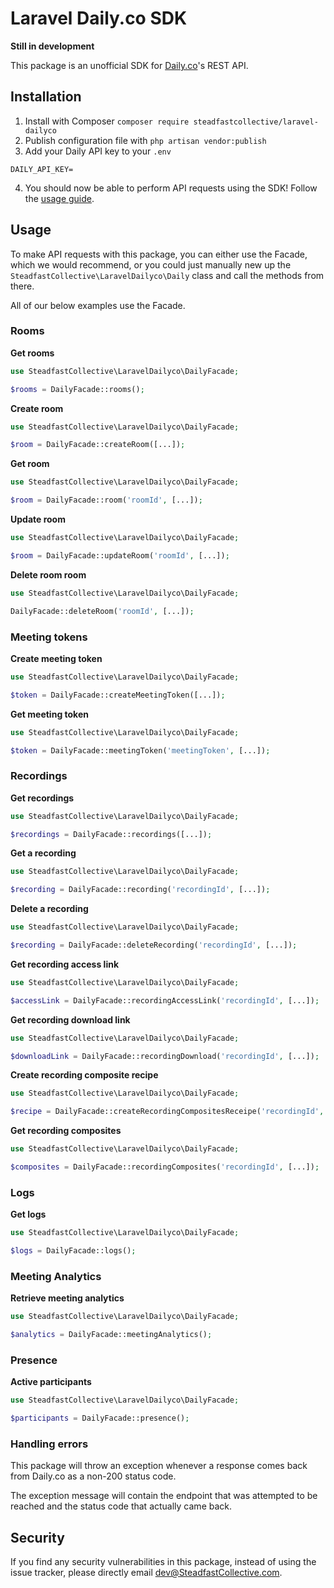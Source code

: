 # Laravel Daily.co SDK

**Still in development**

This package is an unofficial SDK for [Daily.co](https://daily.co)'s REST API.

## Installation

1. Install with Composer `composer require steadfastcollective/laravel-dailyco`
2. Publish configuration file with `php artisan vendor:publish`
3. Add your Daily API key to your `.env`

```
DAILY_API_KEY=
```
4. You should now be able to perform API requests using the SDK! Follow the [usage guide](#usage).

## Usage

To make API requests with this package, you can either use the Facade, which we would recommend, or you could just manually new up the `SteadfastCollective\LaravelDailyco\Daily` class and call the methods from there.

All of our below examples use the Facade.

### Rooms

**Get rooms**
```php
use SteadfastCollective\LaravelDailyco\DailyFacade;

$rooms = DailyFacade::rooms();
```

**Create room**
```php
use SteadfastCollective\LaravelDailyco\DailyFacade;

$room = DailyFacade::createRoom([...]);
```

**Get room**
```php
use SteadfastCollective\LaravelDailyco\DailyFacade;

$room = DailyFacade::room('roomId', [...]);
```

**Update room**
```php
use SteadfastCollective\LaravelDailyco\DailyFacade;

$room = DailyFacade::updateRoom('roomId', [...]);
```

**Delete room room**
```php
use SteadfastCollective\LaravelDailyco\DailyFacade;

DailyFacade::deleteRoom('roomId', [...]);
```

### Meeting tokens

**Create meeting token**
```php
use SteadfastCollective\LaravelDailyco\DailyFacade;

$token = DailyFacade::createMeetingToken([...]);
```

**Get meeting token**
```php
use SteadfastCollective\LaravelDailyco\DailyFacade;

$token = DailyFacade::meetingToken('meetingToken', [...]);
```

### Recordings

**Get recordings**
```php
use SteadfastCollective\LaravelDailyco\DailyFacade;

$recordings = DailyFacade::recordings([...]);
```

**Get a recording**
```php
use SteadfastCollective\LaravelDailyco\DailyFacade;

$recording = DailyFacade::recording('recordingId', [...]);
```

**Delete a recording**
```php
use SteadfastCollective\LaravelDailyco\DailyFacade;

$recording = DailyFacade::deleteRecording('recordingId', [...]);
```

**Get recording access link**
```php
use SteadfastCollective\LaravelDailyco\DailyFacade;

$accessLink = DailyFacade::recordingAccessLink('recordingId', [...]);
```

**Get recording download link**
```php
use SteadfastCollective\LaravelDailyco\DailyFacade;

$downloadLink = DailyFacade::recordingDownload('recordingId', [...]);
```

**Create recording composite recipe**
```php
use SteadfastCollective\LaravelDailyco\DailyFacade;

$recipe = DailyFacade::createRecordingCompositesReceipe('recordingId', [...]);
```

**Get recording composites**
```php
use SteadfastCollective\LaravelDailyco\DailyFacade;

$composites = DailyFacade::recordingComposites('recordingId', [...]);
```

### Logs

**Get logs**
```php
use SteadfastCollective\LaravelDailyco\DailyFacade;

$logs = DailyFacade::logs();
```

### Meeting Analytics

**Retrieve meeting analytics**
```php
use SteadfastCollective\LaravelDailyco\DailyFacade;

$analytics = DailyFacade::meetingAnalytics();
```

### Presence

**Active participants**
```php
use SteadfastCollective\LaravelDailyco\DailyFacade;

$participants = DailyFacade::presence();
```

### Handling errors

This package will throw an exception whenever a response comes back from Daily.co as a non-200 status code.

The exception message will contain the endpoint that was attempted to be reached and the status code that actually came back.

## Security

If you find any security vulnerabilities in this package, instead of using the issue tracker, please directly email [dev@SteadfastCollective.com](mailto:dev@SteadfastCollective.com).
